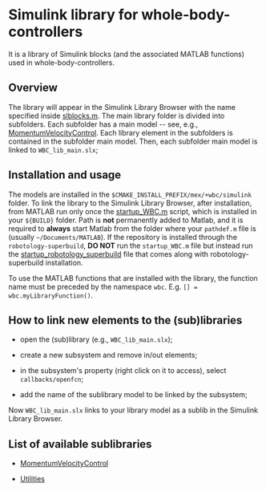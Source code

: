 # Simulink library for whole-body-controllers

It is a library of Simulink blocks (and the associated MATLAB functions) used in whole-body-controllers.

## Overview

The library will appear in the Simulink Library Browser with the name specified inside [slblocks.m](slblocks.m). The main library folder is divided into subfolders. Each subfolder has a main model -- see, e.g., [MomentumVelocityControl](MomentumVelocityControl/momentumVelocityControl_lib.slx). Each library element in the subfolders is contained in the subfolder main model. Then, each subfolder main model is linked to `WBC_lib_main.slx`;

## Installation and usage

The models are installed in the `$CMAKE_INSTALL_PREFIX/mex/+wbc/simulink` folder. To link the library to the Simulink Library Browser, after installation, from MATLAB run only once the [startup_WBC.m](../../config/startup_WBC.m.in) script, which is installed in your `${BUILD}` folder. Path is **not** permanently added to Matlab, and it is required to **always** start Matlab from the folder where your `pathdef.m` file is (usually `~/Documents/MATLAB`). If the repository is installed through the `robotology-superbuild`, **DO NOT** run the `startup_WBC.m` file but instead run the [startup_robotology_superbuild](https://github.com/robotology/robotology-superbuild/blob/master/cmake/template/startup_robotology_superbuild.m.in) file that comes along with robotology-superbuild installation.

To use the MATLAB functions that are installed with the library, the function name must be preceded by the namespace `wbc`. E.g. `[] = wbc.myLibraryFunction()`.

## How to link new elements to the (sub)libraries

- open the (sub)library (e.g., `WBC_lib_main.slx`);

- create a new subsystem and remove in/out elements;

- in the subsystem's property (right click on it to access), select `callbacks/openfcn`;

- add the name of the sublibrary model to be linked by the subsystem;

Now `WBC_lib_main.slx` links to your library model as a sublib in the Simulink Library Browser.

## List of available sublibraries

- [MomentumVelocityControl](MomentumVelocityControl) 

- [Utilities](Utilities) 



